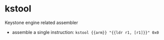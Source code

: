 # kstool

Keystone engine related assembler

- assemble a single instruction:
`kstool {{arm}} "{{ldr r1, [r1]}}" 0x0`
